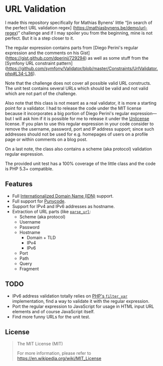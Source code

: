 # URL Validation
I made this repository specifically for Mathias Bynens' little “[in search of the perfect URL validation regex]
(https://mathiasbynens.be/demo/url-regex)” challenge and if I may spoiler you from the beginning, mine is not
perfect. But it is a step closer to it.

The regular expression contains parts from [Diego Perini's regular expression and the comments on his Gist]
(https://gist.github.com/dperini/729294) as well as some stuff from the [Symfony URL constraint pattern]
(https://github.com/symfony/Validator/blob/master/Constraints/UrlValidator.php#L34-L36).

Note that the challenge does not cover all possible valid URL constructs. The unit test contains several URLs which
should be valid and not valid which are not part of the challenge.

Also note that this class is not meant as a real validator, it is more a starting point for a validator. I had to
release the code under the MIT license because it incorporates a big portion of Diego Perini's regular expression—but I
will ask him if it is possible for me to release it under the [Unlicense](http://unlicense.org) license. If you plan to
use this regular expression in your code consider to remove the username, password, port and IP address support; since
such addresses should not be used for e.g. homepages of users on a profile page or within comments on a blog post.

On a last note, the class also contains a scheme (aka protocol) validation regular expression.

The provided unit test has a 100% coverage of the little class and the code is PHP 5.3+ compatible.

## Features
* Full [Internationalized Domain Name (IDN)](https://en.wikipedia.org/wiki/Internationalized_domain_name) support.
* Full support for [Punycode](https://en.wikipedia.org/wiki/Punycode).
* Support for IPv4 and IPv6 addresses as hostname.
* Extraction of URL parts (like [`parse_url`](https://php.net/parse-url):
  * Scheme (aka protocol)
  * Username
  * Password
  * Hostname
    * Domain + TLD
    * IPv4
    * IPv6
  * Port
  * Path
  * Query
  * Fragment

## TODO
* IPv6 address validation totally relies on [PHP's `filter_var`](https://php.net/filter-var) implementation, find a way 
  to validate it with the regular expression.
* Port the regular expression to JavaScript for usage in HTML input URL elements and of course JavaScript itself.
* Find more funny URLs for the unit test.

## License
> The MIT License (MIT)
>
> For more information, please refer to <https://en.wikipedia.org/wiki/MIT_License>

